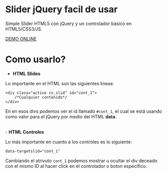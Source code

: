 Slider jQuery facil de usar
===========================

Simple Slider HTML5 con jQuery y un controlador básico en HTML5/CSS3/JS.

<a href="http://jsfiddle.net/JnDBL/" target="_new">
DEMO ONLINE
</a>

Como usarlo?
============
- <b>HTML Slides</b>

Lo importante en el HTML son las siguientes lineas:

    <div class="active cn_slid" id="cont_1">
        /*Cualquier contenido*/
    </div>

En en esos divs podemos ver el id llamado <code>#cont_1</code>, el cual se está usando como valor para el jQuery por medio del HTML <b>data</b>.

<br>
- <b>HTML Controles</b>

Lo más importante en cuanto a los controles es lo siguiente:

    data-targetslid="cont_1"

Cambiando el atrivuto <code>cont_1</code> podemos mostrar u ocultar el div deceado con el mismo ID al hacer click en el controlador o boton especifico.
